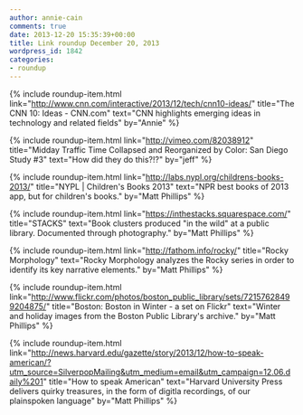 ```yaml
---
author: annie-cain
comments: true
date: 2013-12-20 15:35:39+00:00
title: Link roundup December 20, 2013
wordpress_id: 1842
categories:
- roundup
---
```


{% include roundup-item.html
  link="http://www.cnn.com/interactive/2013/12/tech/cnn10-ideas/"
  title="The CNN 10: Ideas - CNN.com"
  text="CNN highlights emerging ideas in technology and related fields"
  by="Annie"
%}

{% include roundup-item.html
  link="http://vimeo.com/82038912"
  title="Midday Traffic Time Collapsed and Reorganized by Color: San Diego Study #3"
  text="How did they do this?!?"
  by="jeff"
%}

{% include roundup-item.html
  link="http://labs.nypl.org/childrens-books-2013/"
  title="NYPL | Children's Books 2013"
  text="NPR best books of 2013 app, but for children's books."
  by="Matt Phillips"
%}

{% include roundup-item.html
  link="https://inthestacks.squarespace.com/"
  title="STACKS"
  text="Book clusters produced \"in the wild\" at a public library. Documented through photography."
  by="Matt Phillips"
%}

{% include roundup-item.html
  link="http://fathom.info/rocky/"
  title="Rocky Morphology"
  text="Rocky Morphology analyzes the Rocky series in order to identify its key narrative elements."
  by="Matt Phillips"
%}

{% include roundup-item.html
  link="http://www.flickr.com/photos/boston_public_library/sets/72157628499204875/"
  title="Boston: Boston in Winter - a set on Flickr"
  text="Winter and holiday images from the Boston Public Library's archive."
  by="Matt Phillips"
%}

{% include roundup-item.html
  link="http://news.harvard.edu/gazette/story/2013/12/how-to-speak-american/?utm_source=SilverpopMailing&utm_medium=email&utm_campaign=12.06.daily%201"
  title="How to speak American"
  text="Harvard University Press delivers quirky treasures, in the form of digitla recordings, of our plainspoken language"
  by="Matt Phillips"
%}
